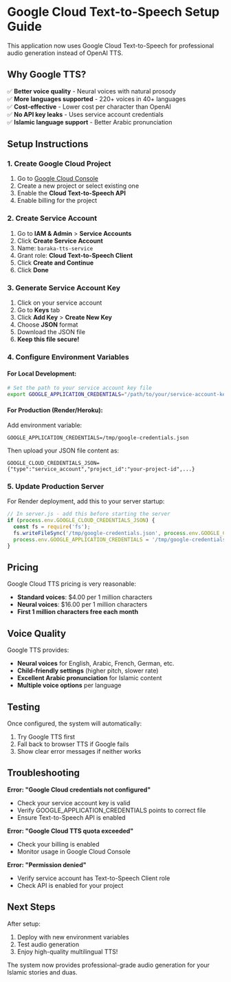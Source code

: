 # Google Cloud Text-to-Speech Setup Guide

This application now uses Google Cloud Text-to-Speech for professional audio generation instead of OpenAI TTS.

## Why Google TTS?

✅ **Better voice quality** - Neural voices with natural prosody  
✅ **More languages supported** - 220+ voices in 40+ languages  
✅ **Cost-effective** - Lower cost per character than OpenAI  
✅ **No API key leaks** - Uses service account credentials  
✅ **Islamic language support** - Better Arabic pronunciation  

## Setup Instructions

### 1. Create Google Cloud Project

1. Go to [Google Cloud Console](https://console.cloud.google.com/)
2. Create a new project or select existing one
3. Enable the **Cloud Text-to-Speech API**
4. Enable billing for the project

### 2. Create Service Account

1. Go to **IAM & Admin** > **Service Accounts**
2. Click **Create Service Account**
3. Name: `baraka-tts-service`
4. Grant role: **Cloud Text-to-Speech Client**
5. Click **Create and Continue**
6. Click **Done**

### 3. Generate Service Account Key

1. Click on your service account
2. Go to **Keys** tab
3. Click **Add Key** > **Create New Key**
4. Choose **JSON** format
5. Download the JSON file
6. **Keep this file secure!**

### 4. Configure Environment Variables

#### For Local Development:
```bash
# Set the path to your service account key file
export GOOGLE_APPLICATION_CREDENTIALS="/path/to/your/service-account-key.json"
```

#### For Production (Render/Heroku):
Add environment variable:
```
GOOGLE_APPLICATION_CREDENTIALS=/tmp/google-credentials.json
```

Then upload your JSON file content as:
```
GOOGLE_CLOUD_CREDENTIALS_JSON={"type":"service_account","project_id":"your-project-id",...}
```

### 5. Update Production Server

For Render deployment, add this to your server startup:

```javascript
// In server.js - add this before starting the server
if (process.env.GOOGLE_CLOUD_CREDENTIALS_JSON) {
  const fs = require('fs');
  fs.writeFileSync('/tmp/google-credentials.json', process.env.GOOGLE_CLOUD_CREDENTIALS_JSON);
  process.env.GOOGLE_APPLICATION_CREDENTIALS = '/tmp/google-credentials.json';
}
```

## Pricing

Google Cloud TTS pricing is very reasonable:
- **Standard voices**: $4.00 per 1 million characters
- **Neural voices**: $16.00 per 1 million characters  
- **First 1 million characters free each month**

## Voice Quality

Google TTS provides:
- **Neural voices** for English, Arabic, French, German, etc.
- **Child-friendly settings** (higher pitch, slower rate)
- **Excellent Arabic pronunciation** for Islamic content
- **Multiple voice options** per language

## Testing

Once configured, the system will automatically:
1. Try Google TTS first
2. Fall back to browser TTS if Google fails
3. Show clear error messages if neither works

## Troubleshooting

**Error: "Google Cloud credentials not configured"**
- Check your service account key is valid
- Verify GOOGLE_APPLICATION_CREDENTIALS points to correct file
- Ensure Text-to-Speech API is enabled

**Error: "Google Cloud TTS quota exceeded"**
- Check your billing is enabled
- Monitor usage in Google Cloud Console

**Error: "Permission denied"**
- Verify service account has Text-to-Speech Client role
- Check API is enabled for your project

## Next Steps

After setup:
1. Deploy with new environment variables
2. Test audio generation 
3. Enjoy high-quality multilingual TTS!

The system now provides professional-grade audio generation for your Islamic stories and duas.